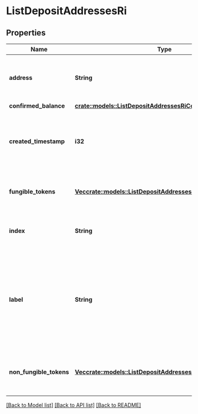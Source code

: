 # ListDepositAddressesRi

## Properties

Name | Type | Description | Notes
------------ | ------------- | ------------- | -------------
**address** | **String** | Specifies the specific address's unique string value. | 
**confirmed_balance** | [**crate::models::ListDepositAddressesRiConfirmedBalance**](ListDepositAddressesRI_confirmedBalance.md) |  | 
**created_timestamp** | **i32** | Defines the specific UNIX time when the deposit address was created. | 
**fungible_tokens** | [**Vec<crate::models::ListDepositAddressesRiFungibleTokens>**](ListDepositAddressesRI_fungibleTokens.md) | Represents fungible tokens'es detailed information | 
**index** | **String** | Represents the index of the address in the wallet. | 
**label** | **String** | Represents a custom tag that customers can set up for their Wallets and addresses. E.g. custom label named \"Special addresses\". | 
**non_fungible_tokens** | [**Vec<crate::models::ListDepositAddressesRiNonFungibleTokens>**](ListDepositAddressesRI_nonFungibleTokens.md) | Represents non-fungible tokens'es detailed information. | 

[[Back to Model list]](../README.md#documentation-for-models) [[Back to API list]](../README.md#documentation-for-api-endpoints) [[Back to README]](../README.md)


